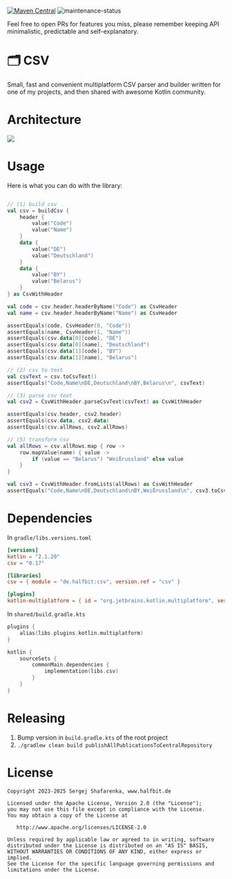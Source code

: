 [![Maven Central](http://img.shields.io/maven-central/v/de.halfbit/csv.svg)](https://central.sonatype.com/artifact/de.halfbit/csv)
![maintenance-status](https://img.shields.io/badge/maintenance-passively--maintained-yellowgreen.svg)

Feel free to open PRs for features you miss, please remember keeping API minimalistic, predictable and self-explanatory.

# 🗂 CSV ️

Small, fast and convenient multiplatform CSV parser and builder written for one of my projects, and then shared with awesome Kotlin community.

# Architecture

<img src="http://www.plantuml.com/plantuml/proxy?cache=no&src=https://raw.githubusercontent.com/sergejsha/csv/master/documentation/architecture.v2.iuml">

# Usage

Here is what you can do with the library:
```kotlin

// (1) build csv
val csv = buildCsv {
    header {
        value("Code")
        value("Name")
    }
    data {
        value("DE")
        value("Deutschland")
    }
    data {
        value("BY")
        value("Belarus")
    }
} as CsvWithHeader

val code = csv.header.headerByName("Code") as CsvHeader
val name = csv.header.headerByName("Name") as CsvHeader

assertEquals(code, CsvHeader(0, "Code"))
assertEquals(name, CsvHeader(1, "Name"))
assertEquals(csv.data[0][code], "DE")
assertEquals(csv.data[0][name], "Deutschland")
assertEquals(csv.data[1][code], "BY")
assertEquals(csv.data[1][name], "Belarus")

// (2) csv to text
val csvText = csv.toCsvText()
assertEquals("Code,Name\nDE,Deutschland\nBY,Belarus\n", csvText)

// (3) parse csv text
val csv2 = CsvWithHeader.parseCsvText(csvText) as CsvWithHeader

assertEquals(csv.header, csv2.header)
assertEquals(csv.data, csv2.data)
assertEquals(csv.allRows, csv2.allRows)

// (5) transform csv
val allRows = csv.allRows.map { row ->
    row.mapValue(name) { value ->
        if (value == "Belarus") "Weißrussland" else value
    }
}

val csv3 = CsvWithHeader.fromLists(allRows) as CsvWithHeader
assertEquals("Code,Name\nDE,Deutschland\nBY,Weißrussland\n", csv3.toCsvText())
```

# Dependencies

In `gradle/libs.versions.toml`
```toml
[versions]
kotlin = "2.1.20"
csv = "0.17"

[libraries]
csv = { module = "de.halfbit:csv", version.ref = "csv" }

[plugins]
kotlin-multiplatform = { id = "org.jetbrains.kotlin.multiplatform", version.ref = "kotlin" }
```

In `shared/build.gradle.kts`
```kotlin
plugins {
    alias(libs.plugins.kotlin.multiplatform)
}

kotlin {
    sourceSets {
        commonMain.dependencies {
            implementation(libs.csv)
        }
    }
}
```

# Releasing

1. Bump version in `build.gradle.kts` of the root project
2. `./gradlew clean build publishAllPublicationsToCentralRepository`

# License
```
Copyright 2023-2025 Sergej Shafarenka, www.halfbit.de

Licensed under the Apache License, Version 2.0 (the "License");
you may not use this file except in compliance with the License.
You may obtain a copy of the License at

   http://www.apache.org/licenses/LICENSE-2.0

Unless required by applicable law or agreed to in writing, software
distributed under the License is distributed on an "AS IS" BASIS,
WITHOUT WARRANTIES OR CONDITIONS OF ANY KIND, either express or implied.
See the License for the specific language governing permissions and
limitations under the License.
```
